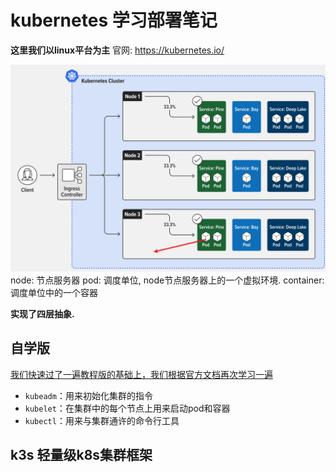 # kubernetes 学习部署笔记

**这里我们以linux平台为主**
官网: https://kubernetes.io/

![](assets/Pasted%20image%2020240804232958.png)
node: 节点服务器
pod: 调度单位, node节点服务器上的一个虚拟环境.
container: 调度单位中的一个容器

**实现了四层抽象.**
## 自学版

[我们快速过了一遍教程版的基础上，我们根据官方文档再次学习一遍](obsidian://open?vault=cloud&file=K8S%2FTutorialEdition)









- `kubeadm`：用来初始化集群的指令
- `kubelet`：在集群中的每个节点上用来启动pod和容器
- `kubectl`：用来与集群通许的命令行工具









## k3s 轻量级k8s集群框架